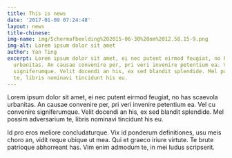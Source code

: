 ```yaml
---
title: This is news
date: '2017-01-09 07:24:48'
layout: news
title-chinese: 
img-name: img/Schermafbeelding%202015-06-30%20om%2012.58.15-9.png
img-alt: Lorem ipsum dolor sit amet
author: Yan Ting
excerpt: Lorem ipsum dolor sit amet, ei nec putent eirmod feugiat, no has scaevola
  urbanitas. An causae convenire per, pri veri invenire petentium ea. Vel cu convenire
  signiferumque. Velit docendi an his, ex sed blandit splendide. Mel possim adversarium
  te, libris nominavi tincidunt his eu.
---
```

Lorem ipsum dolor sit amet, ei nec putent eirmod feugiat, no has scaevola urbanitas. An causae convenire per, pri veri invenire petentium ea. Vel cu convenire signiferumque. Velit docendi an his, ex sed blandit splendide. Mel possim adversarium te, libris nominavi tincidunt his eu.

Id pro eros meliore concludaturque. Vix id ponderum definitiones, usu meis choro an, vidit reque ubique ut mea. Qui et graeco iriure virtute. Te brute patrioque abhorreant has. Vim enim admodum te, in mei ludus scripserit.